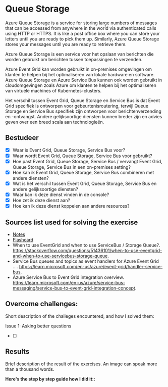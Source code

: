 # Queue Storage

Azure Queue Storage is a service for storing large numbers of messages that can be accessed from anywhere in the world via authenticated calls using HTTP or HTTPS. It is like a post office box where you can store your letters until you are ready to pick them up. Similarly, Azure Queue Storage stores your messages until you are ready to retrieve them.

Azure Queue Storage is een service voor het opslaan van berichten die worden gebruikt om berichten tussen toepassingen te verzenden.

Azure Event Grid kan worden gebruikt in on-premises omgevingen om klanten te helpen bij het optimaliseren van lokale hardware en software. Azure Queue Storage en Azure Service Bus kunnen ook worden gebruikt in cloudomgevingen zoals Azure om klanten te helpen bij het optimaliseren van virtuele machines of Kubernetes-clusters.

Het verschil tussen Event Grid, Queue Storage en Service Bus is dat Event Grid specifiek is ontworpen voor gebeurtenisroutering, terwijl Queue Storage en Service Bus specifiek zijn ontworpen voor berichtenverzending en -ontvangst. Andere gelijksoortige diensten kunnen breder zijn en advies geven over een breed scala aan technologieën.

## Bestudeer

- [x] Waar is Event Grid, Queue Storage, Service Bus voor?
- [x] Waar wordt Event Grid, Queue Storage, Service Bus voor gebruikt?
- [x] Hoe past Event Grid, Queue Storage, Service Bus / vervangt Event Grid, Queue Storage, Service Bus in een on-premises setting?
- [x] Hoe kan ik Event Grid, Queue Storage, Service Bus combineren met andere diensten?
- [x] Wat is het verschil tussen Event Grid, Queue Storage, Service Bus en andere gelijksoortige diensten?
- [x] Waar kan ik deze dienst vinden in de console?
- [x] Hoe zet ik deze dienst aan?
- [x] Hoe kan ik deze dienst koppelen aan andere resources?

## Sources list used for solving the exercise

- [Notes]()
- [Flashcard]()
- When to use EventGrid and when to use ServiceBus / Storage Queue?. https://stackoverflow.com/questions/51436101/when-to-use-eventgrid-and-when-to-use-servicebus-storage-queue.
- Service Bus queues and topics as event handlers for Azure Event Grid .... https://learn.microsoft.com/en-us/azure/event-grid/handler-service-bus.
- Azure Service Bus to Event Grid integration overview. https://learn.microsoft.com/en-us/azure/service-bus-messaging/service-bus-to-event-grid-integration-concept.

## Overcome challenges:

Short description of the challeges encountered, and how I solved them:

Issue 1: Asking better questions

- [ ]

## Results

Brief description of the result of the exercises. An image can speak more than a thousand words.

**Here's the step by step guide how I did it::**

